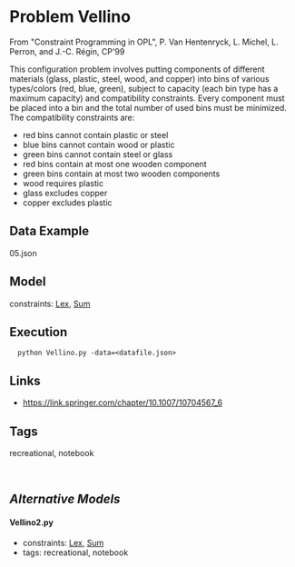 # Problem Vellino

From "Constraint Programming in OPL", P. Van Hentenryck, L. Michel, L. Perron, and J.-C. Régin, CP'99

This configuration problem involves putting components of different materials (glass, plastic, steel, wood, and copper)
into bins of various types/colors (red, blue, green), subject to capacity (each bin type has a maximum capacity) and compatibility constraints.
Every component must be placed into a bin and the total number of used bins must be minimized.
The compatibility constraints are:
 - red bins cannot contain plastic or steel
 - blue bins cannot contain wood or plastic
 - green bins cannot contain steel or glass
 - red bins contain at most one wooden component
 - green bins contain at most two wooden components
 - wood requires plastic
 - glass excludes copper
 - copper excludes plastic

## Data Example
  05.json

## Model
  constraints: [Lex](http://pycsp.org/documentation/constraints/Lex), [Sum](http://pycsp.org/documentation/constraints/Sum)

## Execution
```
  python Vellino.py -data=<datafile.json>
```

## Links
  - https://link.springer.com/chapter/10.1007/10704567_6

## Tags
  recreational, notebook

<br />

## _Alternative Models_

#### Vellino2.py
 - constraints: [Lex](http://pycsp.org/documentation/constraints/Lex), [Sum](http://pycsp.org/documentation/constraints/Sum)
 - tags: recreational, notebook
